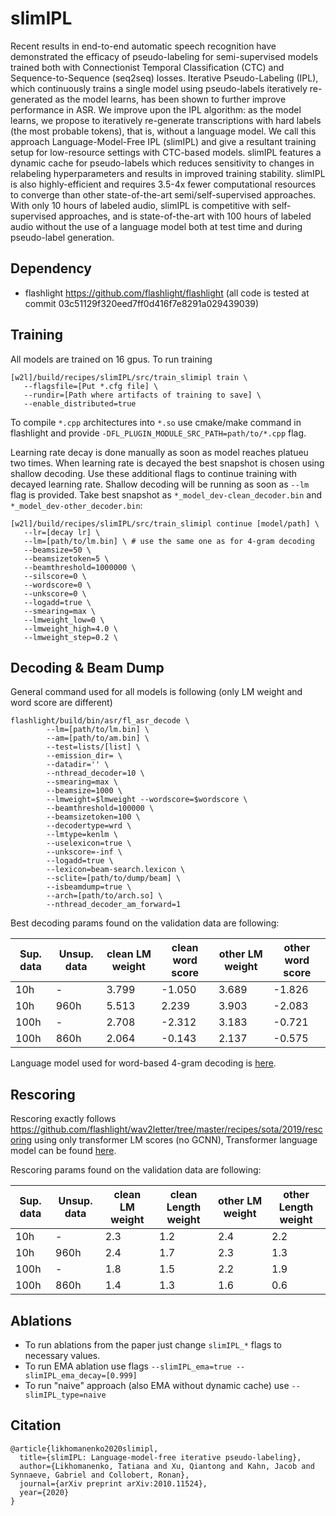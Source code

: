 # slimIPL

Recent results in end-to-end automatic speech recognition have demonstrated the efficacy of pseudo-labeling for semi-supervised models trained both with Connectionist Temporal Classification (CTC) and Sequence-to-Sequence (seq2seq) losses. Iterative Pseudo-Labeling (IPL), which continuously trains a single model using pseudo-labels iteratively re-generated as the model learns, has been shown to further improve performance in ASR. We improve upon the IPL algorithm: as the model learns, we propose to iteratively re-generate transcriptions with hard labels (the most probable tokens), that is, without a language model. We call this approach Language-Model-Free IPL (slimIPL) and give a resultant training setup for low-resource settings with CTC-based models. slimIPL features a dynamic cache for pseudo-labels which reduces sensitivity to changes in relabeling hyperparameters and results in improved training stability. slimIPL is also highly-efficient and requires 3.5-4x fewer computational resources to converge than other state-of-the-art semi/self-supervised approaches. With only 10 hours of labeled audio, slimIPL is competitive with self-supervised approaches, and is state-of-the-art with 100 hours of labeled audio without the use of a language model both at test time and during pseudo-label generation.

## Dependency

- flashlight https://github.com/flashlight/flashlight (all code is tested at commit 03c51129f320eed7ff0d416f7e8291a029439039)

## Training

All models are trained on 16 gpus. To run training
```
[w2l]/build/recipes/slimIPL/src/train_slimipl train \
   --flagsfile=[Put *.cfg file] \
   --rundir=[Path where artifacts of training to save] \
   --enable_distributed=true
```
To compile `*.cpp` architectures into `*.so` use cmake/make command in flashlight and provide `-DFL_PLUGIN_MODULE_SRC_PATH=path/to/*.cpp` flag.

Learning rate decay is done manually as soon as model reaches platueu two times.  When learning rate is decayed the best snapshot is chosen using shallow decoding. Use these additional flags to continue training with decayed learning rate.  Shallow decoding will be running as soon as `--lm` flag is provided. Take best snapshot as `*_model_dev-clean_decoder.bin` and `*_model_dev-other_decoder.bin`:
```
[w2l]/build/recipes/slimIPL/src/train_slimipl continue [model/path] \
   --lr=[decay lr] \
   --lm=[path/to/lm.bin] \ # use the same one as for 4-gram decoding
   --beamsize=50 \
   --beamsizetoken=5 \
   --beamthreshold=1000000 \
   --silscore=0 \
   --wordscore=0 \
   --unkscore=0 \
   --logadd=true \
   --smearing=max \
   --lmweight_low=0 \
   --lmweight_high=4.0 \
   --lmweight_step=0.2 \
```

## Decoding & Beam Dump

General command used for all models is following (only LM weight and word score are different)
```
flashlight/build/bin/asr/fl_asr_decode \
        --lm=[path/to/lm.bin] \
        --am=[path/to/am.bin] \
        --test=lists/[list] \
        --emission_dir= \
        --datadir='' \
        --nthread_decoder=10 \
        --smearing=max \
        --beamsize=1000 \
        --lmweight=$lmweight --wordscore=$wordscore \
        --beamthreshold=100000 \
        --beamsizetoken=100 \
        --decodertype=wrd \
        --lmtype=kenlm \
        --uselexicon=true \
        --unkscore=-inf \
        --logadd=true \
        --lexicon=beam-search.lexicon \
        --sclite=[path/to/dump/beam] \
        --isbeamdump=true \
        --arch=[path/to/arch.so] \
        --nthread_decoder_am_forward=1
```
Best decoding params found on the validation data are following:

| Sup. data | Unsup. data | clean LM weight | clean word score | other LM weight | other word score |
| - | - | - | - | - | - |
10h | - | 3.799 | -1.050 | 3.689 | -1.826
10h | 960h | 5.513 | 2.239 | 3.903 | -2.083
100h | - | 2.708 | -2.312 | 3.183 | -0.721
100h | 860h | 2.064 | -0.143 | 2.137 | -0.575

Language model used for word-based 4-gram decoding is [here](https://dl.fbaipublicfiles.com/wav2letter/lexicon_free/librispeech/models/lm/lm_librispeech_kenlm_word_4g_200kvocab.bin).

## Rescoring
Rescoring exactly follows https://github.com/flashlight/wav2letter/tree/master/recipes/sota/2019/rescoring using only transformer LM scores (no GCNN), Transformer language model can be found [here](https://github.com/flashlight/wav2letter/tree/master/recipes/sota/2019).

Rescoring params found on the validation data are following:

| Sup. data | Unsup. data | clean LM weight | clean Length weight | other LM weight | other Length weight |
| - | - | - | - | - | - |
10h | - | 2.3 | 1.2 | 2.4 | 2.2
10h | 960h | 2.4 | 1.7 | 2.3 | 1.3
100h | - | 1.8 | 1.5 | 2.2 | 1.9
100h | 860h | 1.4 | 1.3 | 1.6 | 0.6

## Ablations

- To run ablations from the paper just change `slimIPL_*` flags to necessary values.
- To run EMA ablation use flags `--slimIPL_ema=true --slimIPL_ema_decay=[0.999]`
- To run "naive" approach (also EMA without dynamic cache) use `--slimIPL_type=naive`

## Citation
```
@article{likhomanenko2020slimipl,
  title={slimIPL: Language-model-free iterative pseudo-labeling},
  author={Likhomanenko, Tatiana and Xu, Qiantong and Kahn, Jacob and Synnaeve, Gabriel and Collobert, Ronan},
  journal={arXiv preprint arXiv:2010.11524},
  year={2020}
}
```
